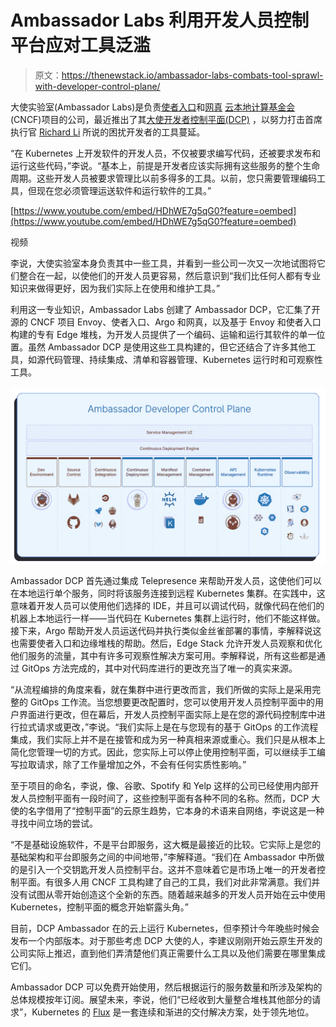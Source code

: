 # Ambassador Labs 利用开发人员控制平台应对工具泛滥

> 原文：<https://thenewstack.io/ambassador-labs-combats-tool-sprawl-with-developer-control-plane/>

大使实验室(Ambassador Labs)是负责[使者入口](https://github.com/emissary-ingress/community)和[网真](https://www.telepresence.io/) [云本地计算基金会](https://cncf.io/?utm_content=inline-mention) (CNCF)项目的公司，最近推出了其[大使开发者控制平面(DCP)](https://www.getambassador.io/developer-control-plane/) ，以努力打击首席执行官 [Richard Li](https://www.linkedin.com/in/richardli) 所说的困扰开发者的工具蔓延。

“在 Kubernetes 上开发软件的开发人员，不仅被要求编写代码，还被要求发布和运行这些代码，”李说。“基本上，前提是开发者应该实际拥有这些服务的整个生命周期。这些开发人员被要求管理比以前多得多的工具。以前，您只需要管理编码工具，但现在您必须管理运送软件和运行软件的工具。”

[https://www.youtube.com/embed/HDhWE7g5qG0?feature=oembed](https://www.youtube.com/embed/HDhWE7g5qG0?feature=oembed)

视频

李说，大使实验室本身负责其中一些工具，并看到一些公司一次又一次地试图将它们整合在一起，以使他们的开发人员更容易，然后意识到“我们比任何人都有专业知识来做得更好，因为我们实际上在使用和维护工具。”

利用这一专业知识，Ambassador Labs 创建了 Ambassador DCP，它汇集了开源的 CNCF 项目 Envoy、使者入口、Argo 和网真，以及基于 Envoy 和使者入口构建的专有 Edge 堆栈，为开发人员提供了一个编码、运输和运行其软件的单一位置。虽然 Ambassador DCP 是使用这些工具构建的，但它还结合了许多其他工具，如源代码管理、持续集成、清单和容器管理、Kubernetes 运行时和可观察性工具。

![](img/5c01b66bfb8facb4fd81f56fd5a87d54.png)

Ambassador DCP 首先通过集成 Telepresence 来帮助开发人员，这使他们可以在本地运行单个服务，同时将该服务连接到远程 Kubernetes 集群。在实践中，这意味着开发人员可以使用他们选择的 IDE，并且可以调试代码，就像代码在他们的机器上本地运行一样——当代码在 Kubernetes 集群上运行时，他们不能这样做。接下来，Argo 帮助开发人员运送代码并执行类似金丝雀部署的事情，李解释说这也需要使者入口和边缘堆栈的帮助。然后，Edge Stack 允许开发人员观察和优化他们服务的流量，其中有许多可观察性解决方案可用。李解释说，所有这些都是通过 GitOps 方法完成的，其中对代码库进行的更改充当了唯一的真实来源。

“从流程编排的角度来看，就在集群中进行更改而言，我们所做的实际上是采用完整的 GitOps 工作流。当您想要更改配置时，您可以使用开发人员控制平面中的用户界面进行更改，但在幕后，开发人员控制平面实际上是在您的源代码控制库中进行拉式请求或更改，”李说。“我们实际上是在与您现有的基于 GitOps 的工作流程集成，我们实际上并不是在接管和成为另一种真相来源或重心。我们只是从根本上简化您管理一切的方式。因此，您实际上可以停止使用控制平面，可以继续手工编写拉取请求，除了工作量增加之外，不会有任何实质性影响。”

至于项目的命名，李说，像、谷歌、Spotify 和 Yelp 这样的公司已经使用内部开发人员控制平面有一段时间了，这些控制平面有各种不同的名称。然而，DCP 大使的名字借用了“控制平面”的云原生趋势，它本身的术语来自网络，李说这是一种寻找中间立场的尝试。

“不是基础设施软件，不是平台即服务，这大概是最接近的比较。它实际上是您的基础架构和平台即服务之间的中间地带，”李解释道。“我们在 Ambassador 中所做的是引入一个交钥匙开发人员控制平台。这并不意味着它是市场上唯一的开发者控制平面。有很多人用 CNCF 工具构建了自己的工具，我们对此非常满意。我们并没有试图从零开始创造这个全新的东西。随着越来越多的开发人员开始在云中使用 Kubernetes，控制平面的概念开始崭露头角。”

目前，DCP Ambassador 在的云上运行 Kubernetes，但李预计今年晚些时候会发布一个内部版本。对于那些考虑 DCP 大使的人，李建议刚刚开始云原生开发的公司实际上推迟，直到他们弄清楚他们真正需要什么工具以及他们需要在哪里集成它们。

Ambassador DCP 可以免费开始使用，然后根据运行的服务数量和所涉及架构的总体规模按年订阅。展望未来，李说，他们“已经收到大量整合堆栈其他部分的请求”，Kubernetes 的 [Flux](https://fluxcd.io/) 是一套连续和渐进的交付解决方案，处于领先地位。

<svg xmlns:xlink="http://www.w3.org/1999/xlink" viewBox="0 0 68 31" version="1.1"><title>Group</title> <desc>Created with Sketch.</desc></svg>